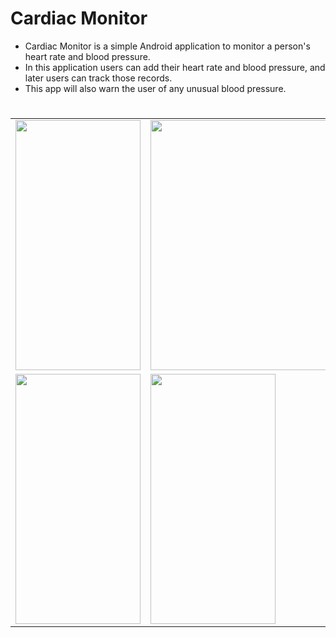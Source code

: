 


# Cardiac Monitor
* Cardiac Monitor is a simple Android application to monitor a person's heart rate and blood pressure.
* In this application users can add their heart rate and blood pressure, and later users can track those records.
*  This app will also warn the user of any unusual blood pressure.


#
<table>
  <tr> 
  <td><img src = "https://github.com/ZobayerAbedin/Cardiac-Monitor/assets/128525580/894df723-018c-4f0c-b17d-c0b645415d44" height = "400px" width="200px"/></td>
  <td> <img src = "https://github.com/ZobayerAbedin/Cardiac-Monitor/assets/128525580/4c7f641e-27ef-44a7-b655-de38172d3fad" height = "400px" width="300px" /> </td>
  <td><img src = "https://github.com/ZobayerAbedin/Cardiac-Monitor/assets/128525580/74a18e97-728d-454e-b710-4cf313134364" height = "400px" width="300px" /></td>
  <td><img src = "https://github.com/ZobayerAbedin/Cardiac-Monitor/assets/128525580/055de6d3-543d-4884-b4c9-533af68e6a0e" height = "400px" width="200spx" /></td>  
  </tr>
  
  <tr>
  <td><img src = "https://github.com/ZobayerAbedin/Cardiac-Monitor/assets/128525580/ca46a249-5341-422b-996a-2556fab6a26a" height = "400px" width="200px"/></td>
  <td><img src = "https://github.com/ZobayerAbedin/Cardiac-Monitor/assets/128525580/ad2722b1-6273-4fea-a2b1-d06d2def422c" height = "400px" width="200px"/></td>
  <td><img src = "https://github.com/ZobayerAbedin/Cardiac-Monitor/assets/128525580/ef7be124-2083-4c4b-9a8b-48e1ea6c7660" height = "400px" width="200px"/></td>
  </tr>

</table>





